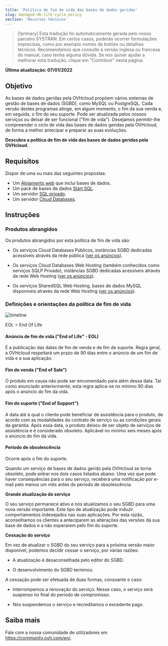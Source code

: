 ```yaml
---
title: 'Política de fim de vida das bases de dados geridas'
slug: managed-db-life-cycle-policy
section: 'Recursos técnicos'
---
```


> [!primary]
> Esta tradução foi automaticamente gerada pelo nosso parceiro SYSTRAN. Em certos casos, poderão ocorrer formulações imprecisas, como por exemplo nomes de botões ou detalhes técnicos. Recomendamos que consulte a versão inglesa ou francesa do manual, caso tenha alguma dúvida. Se nos quiser ajudar a melhorar esta tradução, clique em "Contribuir" nesta página.
>

**Última atualização: 07/01/2022**

## Objetivo

As bases de dados geridas pela OVHcloud propõem vários sistemas de gestão de bases de dados (SGBD), como MySQL ou PostgreSQL. Cada versão destes programas atinge, em algum momento, o fim da sua venda e, em seguida, o fim do seu suporte. Pode ser atualizada pelos nossos serviços ou deixar de ser funcional ("fim de vida"). Desejamos permitir-lhe compreender o ciclo de vida das bases de dados geridas pela OVHcloud, de forma a melhor antecipar e preparar as suas evoluções.

**Descubra a política de fim de vida das bases de dados geridas pela OVHcloud.**

## Requisitos

Dispor de uma ou mais das seguintes propostas:

- Um [Alojamento web](https://www.ovhcloud.com/pt/web-hosting/) que inclui bases de dados.
- Um pack de bases de dados [Start SQL](https://www.ovhcloud.com/pt/web-hosting/options/start-sql/).
- Um servidor [SQL privado](https://www.ovhcloud.com/pt/web-hosting/options/).
- Um servidor [Cloud Databases](https://www.ovh.pt/cloud/cloud-databases/).

## Instruções

### Produtos abrangidos

Os produtos abrangidos por esta política de fim de vida são:

- Os serviços Cloud Databases Públicos, instâncias SGBD dedicadas acessíveis através da rede pública ([ver os anúncios](https://docs.ovh.com/gb/en/clouddb/clouddb-eos-eol/)).

- Os serviços Cloud Databases Web Hosting (também conhecidos como serviços SQLP Privado), instâncias SGBD dedicadas acessíveis através da rede Web Hosting ([ver os anúncios](https://docs.ovh.com/gb/en/hosting/sql_eos_eol)).

- Os serviços SharedSQL Web Hosting, bases de dados MySQL disponíveis através da rede Web Hosting ([ver os anúncios](https://docs.ovh.com/gb/en/hosting/sql_eos_eol)).

### Definições e orientações da política de fim de vida

![timeline](images/ovh.eol.policy.timeline.png)

EOL = End Of Life

#### Anúncio de fim de vida ("End of Life" - EOL)

É a publicação das datas de fim de venda e de fim de suporte. Regra geral, a OVHcloud respeitará um prazo de 90 dias entre o anúncio de um fim de vida e a sua aplicação.

#### Fim de venda ("End of Sale")

O produto em causa não pode ser encomendado para além dessa data. Tal como anunciado anteriormente, esta regra aplica-se no mínimo 90 dias após o anúncio do fim da vida.

#### Fim do suporte ("End of Support")

A data até à qual o cliente pode beneficiar de assistência para o produto, de acordo com as modalidades do contrato de serviço ou as condições gerais da garantia.
Após essa data, o produto deixou de ser objeto de serviços de assistência e é considerado obsoleto.
Aplicável no mínimo seis meses após o anúncio do fim da vida.

#### Período de obsolescência

Ocorre após o fim do suporte.

Quando um serviço de bases de dados gerido pela OVHcloud se torna obsoleto, pode entrar nos dois casos listados abaixo.
Uma vez que pode haver consequências para o seu serviço, receberá uma notificação por e-mail pelo menos um mês antes do período de obsolescência.

**Grande atualização do serviço**

O seu serviço permanece ativo e nós atualizamos o seu SGBD para uma nova versão importante.
Este tipo de atualização pode induzir comportamentos indesejados nas suas aplicações. Por esta razão, aconselhamos os clientes a anteciparem as alterações das versões da sua base de dados e a não esperarem pelo fim do suporte.

**Cessação do serviço**

Em vez de atualizar o SGBD do seu serviço para a próxima versão maior disponível, podemos decidir cessar o serviço, por várias razões:

- A atualização é desaconselhada pelo editor do SGBD.

- O desenvolvimento do SGBD terminou.

A cessação pode ser efetuada de duas formas, consoante o caso:

- Interrompemos a renovação do serviço. Nesse caso, o serviço será suspenso no final do período de compromisso.

- Nós suspendemos o serviço e recreditamos o excedente pago.

## Saiba mais

Fale com a nossa comunidade de utilizadores em <https://community.ovh.com/en/>.